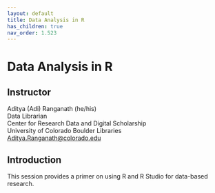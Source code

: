 ```yaml
---
layout: default
title: Data Analysis in R
has_children: true
nav_order: 1.523
---
```


# Data Analysis in R

## Instructor

Aditya (Adi) Ranganath (he/his)  
Data Librarian  
Center for Research Data and Digital Scholarship  
University of Colorado Boulder Libraries  
[Aditya.Ranganath@colorado.edu](mailto:Aditya.Ranganath@colorado.edu)

## Introduction

This session provides a primer on using R and R Studio for data-based research. 

